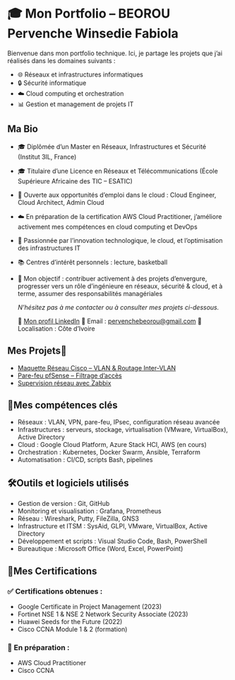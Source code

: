 # 🎓 Mon Portfolio – BEOROU Pervenche Winsedie Fabiola

Bienvenue dans mon portfolio technique. Ici, je partage les projets que j’ai réalisés dans les domaines suivants :  
- 🌐 Réseaux et infrastructures informatiques
- 🔒 Sécurité informatique
- ☁️ Cloud computing et orchestration
- 📊 Gestion et management de projets IT

## **Ma Bio**

- 🎓 Diplômée d’un Master en Réseaux, Infrastructures et Sécurité (Institut 3IL, France)
- 🎓 Titulaire d’une Licence en Réseaux et Télécommunications (École Supérieure Africaine des TIC – ESATIC)
- 💼 Ouverte aux opportunités d’emploi dans le cloud : Cloud Engineer, Cloud Architect, Admin Cloud
- ☁️ En préparation de la certification AWS Cloud Practitioner, j’améliore activement mes compétences en
      cloud computing et DevOps
- 🚀 Passionnée par l’innovation technologique, le cloud, et l’optimisation des infrastructures IT
- 📚 Centres d’intérêt personnels : lecture, basketball
- 🎯 Mon objectif : contribuer activement à des projets d’envergure, progresser vers un rôle d’ingénieure en
   réseaux, sécurité & cloud, et à terme, assumer des responsabilités managériales


  *N’hésitez pas à me contacter ou à consulter mes projets ci-dessous.*

  💼 [Mon profil LinkedIn](https://www.linkedin.com/in/pervenche-winsedie-fabiola-beorou-a89a02182)  📧 Email : pervenchebeorou@gmail.com 📍Localisation : Côte d’Ivoire  


## **Mes Projets**📁

* [Maquette Réseau Cisco – VLAN & Routage Inter-VLAN](./projets/maquette_vlan/)
* [Pare-feu pfSense – Filtrage d’accès](./projets/firewall_pfsense/)
* [Supervision réseau avec Zabbix](https://github.com/pervenchebeorou/maquette-reseau-cisco/)
  
## 🔧**Mes compétences clés**
- Réseaux : VLAN, VPN, pare-feu, IPsec, configuration réseau avancée
- Infrastructures : serveurs, stockage, virtualisation (VMware, VirtualBox), Active Directory
- Cloud : Google Cloud Platform, Azure Stack HCI, AWS (en cours)
- Orchestration : Kubernetes, Docker Swarm, Ansible, Terraform
- Automatisation : CI/CD, scripts Bash, pipelines


## 🛠️**Outils et logiciels utilisés**

- Gestion de version : Git, GitHub
- Monitoring et visualisation : Grafana, Prometheus
- Réseau : Wireshark, Putty, FileZilla, GNS3
- Infrastructure et ITSM : SysAid, GLPI, VMware, VirtualBox, Active Directory
- Développement et scripts : Visual Studio Code, Bash, PowerShell
- Bureautique : Microsoft Office (Word, Excel, PowerPoint)

## 🏅**Mes Certifications**

### ✅ Certifications obtenues :
- Google Certificate in Project Management (2023)
- Fortinet NSE 1 & NSE 2 Network Security Associate (2023)
- Huawei Seeds for the Future (2022)
- Cisco CCNA Module 1 & 2 (formation)
  
### 📍 En préparation : 
- AWS Cloud Practitioner
- Cisco CCNA


